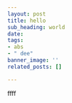 ```yaml
---
layout: post
title: hello
sub_heading: world
date: 
tags:
- abs
- " dee"
banner_image: ''
related_posts: []

---
```

ffff